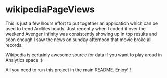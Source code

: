 # wikipediaPageViews

This is just a few hours effort to put together an application which can be used to trend Arctiles hourly. 
Just recently when I coded it over the weekend Avenger infinity was consistently showing up in top results and soon enough
I saw the news on sunday afternoon that movie broke all records. 

Wikipedia is certainly awesome source for data if you want to play aroud in Analytics space :)

All you need to run this project in the main README. Enjoy!!!
